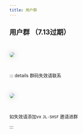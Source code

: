 ```yaml
---
title: 用户群
---
```


## 用户群 （7.13过期）

<img src="/img/vx.jpg" class="no-zoom" style="margin: 10px;border-radius: 15px;margin: 2rem 0;box-shadow: 0 0px 20px rgb(0 0 0 / 20%);">

<br>

::: details 群码失效请联系

<img src="/img/myVX.png" class="no-zoom" style="margin: 10px;border-radius: 15px;margin: 2rem 0;box-shadow: 0 0px 20px rgb(0 0 0 / 20%);">

如失效请添加vx `JL-SHSF` 邀请进群

:::